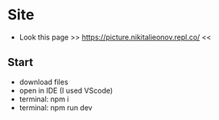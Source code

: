 # Site

- Look this page >> https://picture.nikitalieonov.repl.co/ <<

## Start

- download files
- open in IDE (I used VScode)
- terminal: npm i
- terminal: npm run dev

